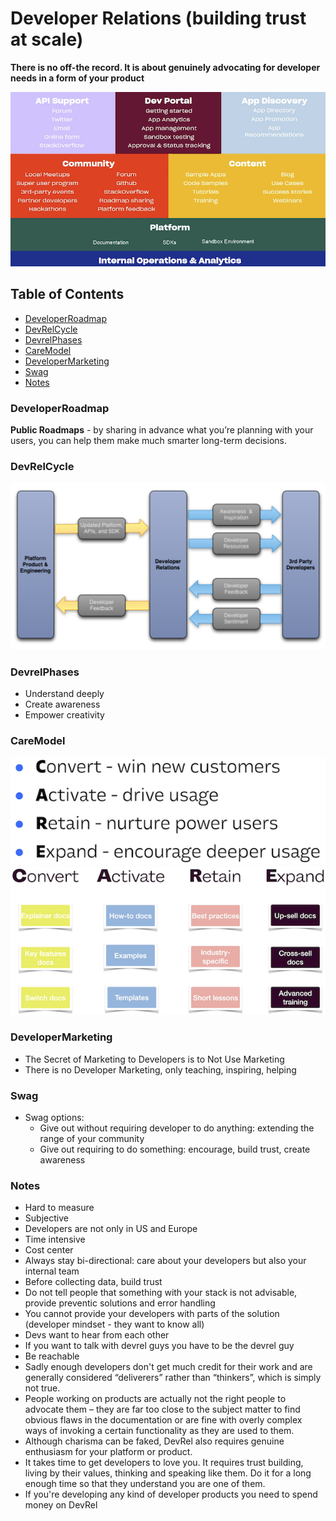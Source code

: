 # Developer Relations (building trust at scale)

**There is no off-the record. It is about genuinely advocating for developer needs in a form of your product**

![](/DeveloperRelations/IntroAssets/DeveloperRelations.png)

## Table of Contents

* [DeveloperRoadmap](#developerroadmap)<br>
* [DevRelCycle](#devrelcycle) <br>
* [DevrelPhases](#devrelphases)<br>
* [CareModel](#caremodel)<br>
* [DeveloperMarketing](#developermarketing)<br>
* [Swag](#swag) <br>
* [Notes](#notes)<br>

### DeveloperRoadmap

**Public Roadmaps** - by sharing in advance what you’re planning with your users, you can help them make much smarter long-term decisions.

### DevRelCycle

![](/DeveloperRelations/IntroAssets/DevRelCycle.png)

### DevrelPhases

- Understand deeply
- Create awareness
- Empower creativity

### CareModel

![](/DeveloperRelations/IntroAssets/CareModelOne.png) 
![](/DeveloperRelations/IntroAssets/CareModelTwo.png)

### DeveloperMarketing

- The Secret of Marketing to Developers is to Not Use Marketing
- There is no Developer Marketing, only teaching, inspiring, helping

### Swag

- Swag options:
  - Give out without requiring developer to do anything: extending the range of your community
  - Give out requiring to do something: encourage, build trust, create awareness

### Notes

- Hard to measure
- Subjective
- Developers are not only in US and Europe
- Time intensive
- Cost center
- Always stay bi-directional: care about your developers but also your internal team
- Before collecting data, build trust
- Do not tell people that something with your stack is not advisable, provide preventic solutions and error handling
- You cannot provide your developers with parts of the solution (developer mindset - they want to know all)
- Devs want to hear from each other
- If you want to talk with devrel guys you have to be the devrel guy
- Be reachable
- Sadly enough developers don't get much credit for their work and are generally considered “deliverers” rather than “thinkers”, which is simply not true.
- People working on products are actually not the right people to advocate them – they are far too close to the subject matter to find obvious flaws in the documentation or are fine with overly complex ways of invoking a certain functionality as they are used to them.
- Although charisma can be faked, DevRel also requires genuine enthusiasm for your platform or product.
- It takes time to get developers to love you. It requires trust building, living by their values, thinking and speaking like them. Do it for a long enough time so that they understand you are one of them. 
- If you're developing any kind of developer products you need to spend money on DevRel
